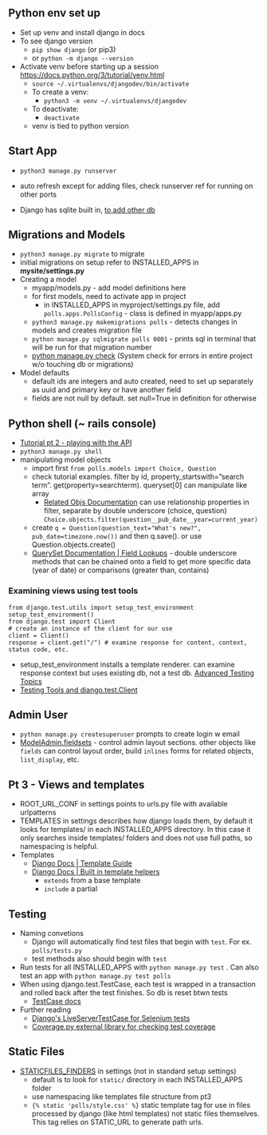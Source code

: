 ## Python env set up

- Set up venv and install django in docs
- To see django version
  - `pip show django` (or pip3)
  - or `python -m django --version`
- Activate venv before starting up a session https://docs.python.org/3/tutorial/venv.html
  - `source ~/.virtualenvs/djangodev/bin/activate`
  - To create a venv:
    - `python3 -m venv ~/.virtualenvs/djangodev`
  - To deactivate:
    - `deactivate`
  - venv is tied to python version

## Start App

- `python3 manage.py runserver`

- auto refresh except for adding files, check runserver ref for running on other ports
- Django has sqlite built in, [to add other db](https://docs.djangoproject.com/en/5.1/topics/install/#get-your-database-running)

## Migrations and Models

- `python3 manage.py migrate` to migrate
- initial migrations on setup refer to INSTALLED_APPS in **mysite/settings.py**
- Creating a model
  - myapp/models.py - add model definitions here
  - for first models, need to activate app in project
    - in INSTALLED_APPS in myproject/settings.py file, add `polls.apps.PollsConfig` - class is defined in myapp/apps.py
  - `python3 manage.py makemigrations polls` - detects changes in models and creates migration file
  - `python manage.py sqlmigrate polls 0001` - prints sql in terminal that will be run for that migration number
  - [python manage.py check](https://docs.djangoproject.com/en/5.1/ref/django-admin/#django-admin-check) (System check for errors in entire project w/o touching db or migrations)
- Model defaults
  - default ids are integers and auto created, need to set up separately as uuid and primary key or have another field
  - fields are not null by default. set null=True in definition for otherwise

## Python shell (~ rails console)

- [Tutorial pt 2 - playing with the API](https://docs.djangoproject.com/en/5.1/intro/tutorial02/#playing-with-the-api)
- `python3 manage.py shell`
- manipulating model objects
  - import first `from polls.models import Choice, Question`
  - check tutorial examples. filter by id, property_startswith=”search term”. get(property=searchterm). queryset[0] can manipulate like array
    - [Related Objs Documentation](https://docs.djangoproject.com/en/5.1/ref/models/relations/) can use relationship properties in filter, separate by double underscore (choice, question) `Choice.objects.filter(question__pub_date__year=current_year)`
  - create `q = Question(question_text="What's new?", pub_date=timezone.now())` and then q.save(). or use Question.objects.create()
  - [QuerySet Documentation | Field Lookups](https://docs.djangoproject.com/en/5.2/ref/models/querysets/#field-lookups) - double underscore methods that can be chained onto a field to get more specific data (year of date) or comparisons (greater than, contains)

### Examining views using test tools

```
from django.test.utils import setup_test_environment
setup_test_environment()
from django.test import Client
# create an instance of the client for our use
client = Client()
response = client.get("/") # examine response for content, context, status code, etc.
```

- setup_test_environment installs a template renderer. can examine response context but uses existing db, not a test db. [Advanced Testing Topics](https://docs.djangoproject.com/en/5.1/topics/testing/advanced/#django.test.utils.setup_test_environment)
- [Testing Tools and django.test.Client](https://docs.djangoproject.com/en/5.1/topics/testing/tools/#testing-tools)

## Admin User

- `python manage.py createsuperuser` prompts to create login w email
- [ModelAdmin.fieldsets](https://docs.djangoproject.com/en/5.1/ref/contrib/admin/#django.contrib.admin.ModelAdmin.fieldsets) - control admin layout sections. other objects like `fields` can control layout order, build `inlines` forms for related objects, `list_display`, etc.

## Pt 3 - Views and templates

- ROOT_URL_CONF in settings points to urls.py file with available urlpatterns
- TEMPLATES in settings describes how django loads them, by default it looks for templates/ in each INSTALLED_APPS directory. In this case it only searches inside templates/ folders and does not use full paths, so namespacing is helpful.
- Templates
  - [Django Docs | Template Guide](https://docs.djangoproject.com/en/5.1/topics/templates/)
  - [Django Docs | Built in template helpers](https://docs.djangoproject.com/en/5.1/ref/templates/builtins/#std-templatetag-for)
    - `extends` from a base template
    - `include` a partial

## Testing

- Naming convetions
  - Django will automatically find test files that begin with `test`. For ex. `polls/tests.py`
  - test methods also should begin with `test`
- Run tests for all INSTALLED_APPS with `python manage.py test` . Can also test an app with `python manage.py test polls`
- When using django.test.TestCase, each test is wrapped in a transaction and rolled back after the test finishes. So db is reset btwn tests
  - [TestCase docs](https://docs.djangoproject.com/en/5.1/topics/testing/tools/#testcase)
- Further reading
  - [Django's LiveServerTestCase for Selenium tests](https://docs.djangoproject.com/en/5.1/topics/testing/tools/#liveservertestcase)
  - [Coverage.py external library for checking test coverage](https://docs.djangoproject.com/en/5.1/topics/testing/advanced/#integration-with-coverage-py)

## Static Files

- [STATICFILES_FINDERS](https://docs.djangoproject.com/en/5.1/ref/settings/#std-setting-STATICFILES_FINDERS) in settings (not in standard setup settings)
  - default is to look for `static/` directory in each INSTALLED_APPS folder
  - use namespacing like templates file structure from pt3
  - `{% static 'polls/style.css' %}` static template tag for use in files processed by django (like html templates) not static files themselves. This tag relies on STATIC_URL to generate path urls.
